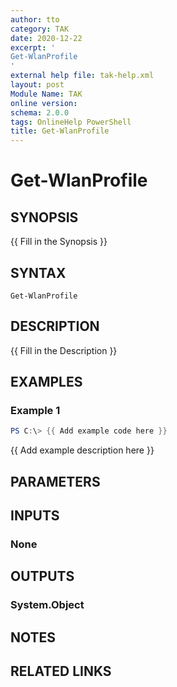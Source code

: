 ```yaml
---
author: tto
category: TAK
date: 2020-12-22
excerpt: '
Get-WlanProfile 
'
external help file: tak-help.xml
layout: post
Module Name: TAK
online version:
schema: 2.0.0
tags: OnlineHelp PowerShell
title: Get-WlanProfile
---
```


# Get-WlanProfile

## SYNOPSIS
{{ Fill in the Synopsis }}

## SYNTAX

```
Get-WlanProfile
```

## DESCRIPTION
{{ Fill in the Description }}

## EXAMPLES

### Example 1
```powershell
PS C:\> {{ Add example code here }}
```

{{ Add example description here }}

## PARAMETERS

## INPUTS

### None

## OUTPUTS

### System.Object
## NOTES

## RELATED LINKS
